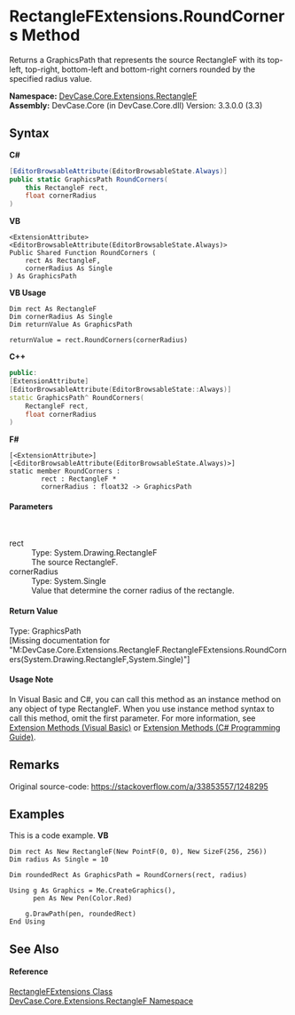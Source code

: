 # RectangleFExtensions.RoundCorners Method 
 

Returns a GraphicsPath that represents the source RectangleF with its top-left, top-right, bottom-left and bottom-right corners rounded by the specified radius value.

**Namespace:**&nbsp;<a href="N_DevCase_Core_Extensions_RectangleF">DevCase.Core.Extensions.RectangleF</a><br />**Assembly:**&nbsp;DevCase.Core (in DevCase.Core.dll) Version: 3.3.0.0 (3.3)

## Syntax

**C#**<br />
``` C#
[EditorBrowsableAttribute(EditorBrowsableState.Always)]
public static GraphicsPath RoundCorners(
	this RectangleF rect,
	float cornerRadius
)
```

**VB**<br />
``` VB
<ExtensionAttribute>
<EditorBrowsableAttribute(EditorBrowsableState.Always)>
Public Shared Function RoundCorners ( 
	rect As RectangleF,
	cornerRadius As Single
) As GraphicsPath
```

**VB Usage**<br />
``` VB Usage
Dim rect As RectangleF
Dim cornerRadius As Single
Dim returnValue As GraphicsPath

returnValue = rect.RoundCorners(cornerRadius)
```

**C++**<br />
``` C++
public:
[ExtensionAttribute]
[EditorBrowsableAttribute(EditorBrowsableState::Always)]
static GraphicsPath^ RoundCorners(
	RectangleF rect, 
	float cornerRadius
)
```

**F#**<br />
``` F#
[<ExtensionAttribute>]
[<EditorBrowsableAttribute(EditorBrowsableState.Always)>]
static member RoundCorners : 
        rect : RectangleF * 
        cornerRadius : float32 -> GraphicsPath 

```


#### Parameters
&nbsp;<dl><dt>rect</dt><dd>Type: System.Drawing.RectangleF<br />The source RectangleF.</dd><dt>cornerRadius</dt><dd>Type: System.Single<br />Value that determine the corner radius of the rectangle.</dd></dl>

#### Return Value
Type: GraphicsPath<br />\[Missing <returns> documentation for "M:DevCase.Core.Extensions.RectangleF.RectangleFExtensions.RoundCorners(System.Drawing.RectangleF,System.Single)"\]

#### Usage Note
In Visual Basic and C#, you can call this method as an instance method on any object of type RectangleF. When you use instance method syntax to call this method, omit the first parameter. For more information, see <a href="https://docs.microsoft.com/dotnet/visual-basic/programming-guide/language-features/procedures/extension-methods">Extension Methods (Visual Basic)</a> or <a href="https://docs.microsoft.com/dotnet/csharp/programming-guide/classes-and-structs/extension-methods">Extension Methods (C# Programming Guide)</a>.

## Remarks
Original source-code: <a href="https://stackoverflow.com/a/33853557/1248295" target="_blank">https://stackoverflow.com/a/33853557/1248295</a>

## Examples
This is a code example. 
**VB**<br />
``` VB
Dim rect As New RectangleF(New PointF(0, 0), New SizeF(256, 256))
Dim radius As Single = 10

Dim roundedRect As GraphicsPath = RoundCorners(rect, radius)

Using g As Graphics = Me.CreateGraphics(), 
      pen As New Pen(Color.Red)

    g.DrawPath(pen, roundedRect)
End Using
```


## See Also


#### Reference
<a href="T_DevCase_Core_Extensions_RectangleF_RectangleFExtensions">RectangleFExtensions Class</a><br /><a href="N_DevCase_Core_Extensions_RectangleF">DevCase.Core.Extensions.RectangleF Namespace</a><br />